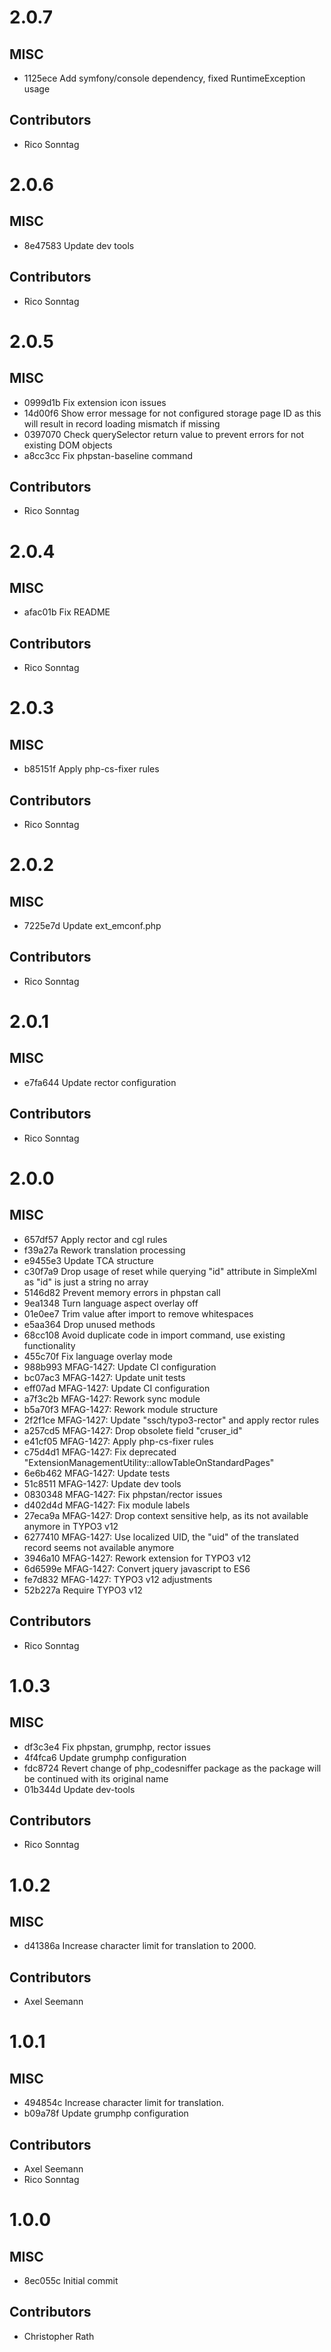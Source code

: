 # 2.0.7

## MISC

- 1125ece Add symfony/console dependency, fixed RuntimeException usage

## Contributors

- Rico Sonntag

# 2.0.6

## MISC

- 8e47583 Update dev tools

## Contributors

- Rico Sonntag

# 2.0.5

## MISC

- 0999d1b Fix extension icon issues
- 14d00f6 Show error message for not configured storage page ID as this will result in record loading mismatch if missing
- 0397070 Check querySelector return value to prevent errors for not existing DOM objects
- a8cc3cc Fix phpstan-baseline command

## Contributors

- Rico Sonntag

# 2.0.4

## MISC

- afac01b Fix README

## Contributors

- Rico Sonntag

# 2.0.3

## MISC

- b85151f Apply php-cs-fixer rules

## Contributors

- Rico Sonntag

# 2.0.2

## MISC

- 7225e7d Update ext_emconf.php

## Contributors

- Rico Sonntag

# 2.0.1

## MISC

- e7fa644 Update rector configuration

## Contributors

- Rico Sonntag

# 2.0.0

## MISC

- 657df57 Apply rector and cgl rules
- f39a27a Rework translation processing
- e9455e3 Update TCA structure
- c30f7a9 Drop usage of reset while querying "id" attribute in SimpleXml as "id" is just a string no array
- 5146d82 Prevent memory errors in phpstan call
- 9ea1348 Turn language aspect overlay off
- 01e0ee7 Trim value after import to remove whitespaces
- e5aa364 Drop unused methods
- 68cc108 Avoid duplicate code in import command, use existing functionality
- 455c70f Fix language overlay mode
- 988b993 MFAG-1427: Update CI configuration
- bc07ac3 MFAG-1427: Update unit tests
- eff07ad MFAG-1427: Update CI configuration
- a7f3c2b MFAG-1427: Rework sync module
- b5a70f3 MFAG-1427: Rework module structure
- 2f2f1ce MFAG-1427: Update "ssch/typo3-rector" and apply rector rules
- a257cd5 MFAG-1427: Drop obsolete field "cruser_id"
- e41cf05 MFAG-1427: Apply php-cs-fixer rules
- c75d4d1 MFAG-1427: Fix deprecated "ExtensionManagementUtility::allowTableOnStandardPages"
- 6e6b462 MFAG-1427: Update tests
- 51c8511 MFAG-1427: Update dev tools
- 0830348 MFAG-1427: Fix phpstan/rector issues
- d402d4d MFAG-1427: Fix module labels
- 27eca9a MFAG-1427: Drop context sensitive help, as its not available anymore in TYPO3 v12
- 6277410 MFAG-1427: Use localized UID, the "uid" of the translated record seems not available anymore
- 3946a10 MFAG-1427: Rework extension for TYPO3 v12
- 6d6599e MFAG-1427: Convert jquery javascript to ES6
- fe7d832 MFAG-1427: TYPO3 v12 adjustments
- 52b227a Require TYPO3 v12

## Contributors

- Rico Sonntag

# 1.0.3

## MISC

- df3c3e4 Fix phpstan, grumphp, rector issues
- 4f4fca6 Update grumphp configuration
- fdc8724 Revert change of php_codesniffer package as the package will be continued with its original name
- 01b344d Update dev-tools

## Contributors

- Rico Sonntag

# 1.0.2

## MISC

- d41386a Increase character limit for translation to 2000.

## Contributors

- Axel Seemann

# 1.0.1

## MISC

- 494854c Increase character limit for translation.
- b09a78f Update grumphp configuration

## Contributors

- Axel Seemann
- Rico Sonntag

# 1.0.0

## MISC

- 8ec055c Initial commit

## Contributors

- Christopher Rath


